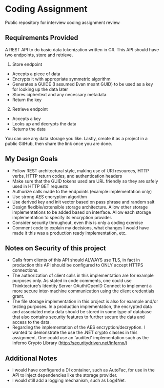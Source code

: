 # Coding Assignment
Public repository for interview coding assignment review.

## Requirements Provided
A REST API to do basic data tokenization written in C#.  This API should have two endpoints, store and retrieve.
1. Store endpoint
* Accepts a piece of data
* Encrypts it with appropriate symmetric algorithm
* Generates a GUIDE (I assumed Evan meant GUID) to be used as a key for looking up the data later
* Stores ciphertext and any necessary metadata
* Return the key
2. Retrieve endpoint
* Accepts a key
* Looks up and decrypts the data
* Returns the data

You can use any data storage you like.  Lastly, create it as a project in a public GitHub, then share the link once you are done.

## My Design Goals
* Follow REST architectural style, making use of URI resources, HTTP verbs, HTTP return codes, and authentication headers
* Make sure that the GUID tokens used are URL friendly so they are safely used in HTTP GET requests
* Authorize calls made to the endpoints (example implementation only)
* Use strong AES encryption algorithm
* Use derived key and init vector based on pass phrase and random salt
* Design flexible/extensible storage architecture. Allow other storage implementations to be added based on interface.  Allow each storage implementation to specify its encryption provider.
* Consider security throughout, even this is only a coding exercise
* Comment code to explain my decisions, what changes I would have made it this was a production ready implementation, etc.

## Notes on Security of this project
* Calls from clients of this API should ALWAYS use TLS, in fact in production this API should be configured to ONLY accept HTTPS connections.  
* The authorization of client calls in this implementation are for example purposes only.  As stated in code comments, one could use Thinktecture's Identity Server OAuth/OpenID Connect to implement a more secure inter-machine communication using the client credentials grant.
* The file storage implementation in this project is also for example and/or testing purposes.  In a production implementation, the encrypted data and associated meta data should be stored in some type of database that also contains security features to further secure the data and access to the data.
* Regarding the implementation of the AES encryption/decryption.  I wanted to demonstrate the use the .NET crypto classes in this assignment.  One could use an 'audited' implementation such as the Inferno Crypto Library (http://securitydriven.net/inferno/)  

## Additional Notes
* I would have configured a DI container, such as AutoFac, for use in the API to inject dependencies like the storage provider.
* I would still add a logging mechanism, such as Log4Net.
